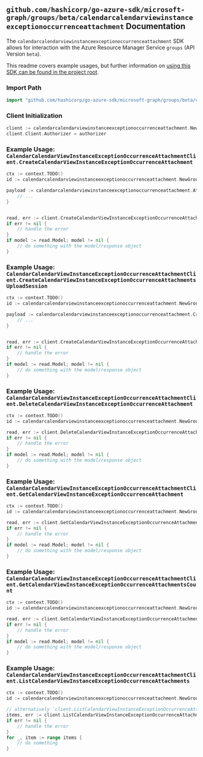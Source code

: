 
## `github.com/hashicorp/go-azure-sdk/microsoft-graph/groups/beta/calendarcalendarviewinstanceexceptionoccurrenceattachment` Documentation

The `calendarcalendarviewinstanceexceptionoccurrenceattachment` SDK allows for interaction with the Azure Resource Manager Service `groups` (API Version `beta`).

This readme covers example usages, but further information on [using this SDK can be found in the project root](https://github.com/hashicorp/go-azure-sdk/tree/main/docs).

### Import Path

```go
import "github.com/hashicorp/go-azure-sdk/microsoft-graph/groups/beta/calendarcalendarviewinstanceexceptionoccurrenceattachment"
```


### Client Initialization

```go
client := calendarcalendarviewinstanceexceptionoccurrenceattachment.NewCalendarCalendarViewInstanceExceptionOccurrenceAttachmentClientWithBaseURI("https://management.azure.com")
client.Client.Authorizer = authorizer
```


### Example Usage: `CalendarCalendarViewInstanceExceptionOccurrenceAttachmentClient.CreateCalendarViewInstanceExceptionOccurrenceAttachment`

```go
ctx := context.TODO()
id := calendarcalendarviewinstanceexceptionoccurrenceattachment.NewGroupIdCalendarCalendarViewIdInstanceIdExceptionOccurrenceID("groupIdValue", "eventIdValue", "eventId1Value", "eventId2Value")

payload := calendarcalendarviewinstanceexceptionoccurrenceattachment.Attachment{
	// ...
}


read, err := client.CreateCalendarViewInstanceExceptionOccurrenceAttachment(ctx, id, payload)
if err != nil {
	// handle the error
}
if model := read.Model; model != nil {
	// do something with the model/response object
}
```


### Example Usage: `CalendarCalendarViewInstanceExceptionOccurrenceAttachmentClient.CreateCalendarViewInstanceExceptionOccurrenceAttachmentsUploadSession`

```go
ctx := context.TODO()
id := calendarcalendarviewinstanceexceptionoccurrenceattachment.NewGroupIdCalendarCalendarViewIdInstanceIdExceptionOccurrenceID("groupIdValue", "eventIdValue", "eventId1Value", "eventId2Value")

payload := calendarcalendarviewinstanceexceptionoccurrenceattachment.CreateCalendarViewInstanceExceptionOccurrenceAttachmentsUploadSessionRequest{
	// ...
}


read, err := client.CreateCalendarViewInstanceExceptionOccurrenceAttachmentsUploadSession(ctx, id, payload)
if err != nil {
	// handle the error
}
if model := read.Model; model != nil {
	// do something with the model/response object
}
```


### Example Usage: `CalendarCalendarViewInstanceExceptionOccurrenceAttachmentClient.DeleteCalendarViewInstanceExceptionOccurrenceAttachment`

```go
ctx := context.TODO()
id := calendarcalendarviewinstanceexceptionoccurrenceattachment.NewGroupIdCalendarCalendarViewIdInstanceIdExceptionOccurrenceIdAttachmentID("groupIdValue", "eventIdValue", "eventId1Value", "eventId2Value", "attachmentIdValue")

read, err := client.DeleteCalendarViewInstanceExceptionOccurrenceAttachment(ctx, id, calendarcalendarviewinstanceexceptionoccurrenceattachment.DefaultDeleteCalendarViewInstanceExceptionOccurrenceAttachmentOperationOptions())
if err != nil {
	// handle the error
}
if model := read.Model; model != nil {
	// do something with the model/response object
}
```


### Example Usage: `CalendarCalendarViewInstanceExceptionOccurrenceAttachmentClient.GetCalendarViewInstanceExceptionOccurrenceAttachment`

```go
ctx := context.TODO()
id := calendarcalendarviewinstanceexceptionoccurrenceattachment.NewGroupIdCalendarCalendarViewIdInstanceIdExceptionOccurrenceIdAttachmentID("groupIdValue", "eventIdValue", "eventId1Value", "eventId2Value", "attachmentIdValue")

read, err := client.GetCalendarViewInstanceExceptionOccurrenceAttachment(ctx, id, calendarcalendarviewinstanceexceptionoccurrenceattachment.DefaultGetCalendarViewInstanceExceptionOccurrenceAttachmentOperationOptions())
if err != nil {
	// handle the error
}
if model := read.Model; model != nil {
	// do something with the model/response object
}
```


### Example Usage: `CalendarCalendarViewInstanceExceptionOccurrenceAttachmentClient.GetCalendarViewInstanceExceptionOccurrenceAttachmentsCount`

```go
ctx := context.TODO()
id := calendarcalendarviewinstanceexceptionoccurrenceattachment.NewGroupIdCalendarCalendarViewIdInstanceIdExceptionOccurrenceID("groupIdValue", "eventIdValue", "eventId1Value", "eventId2Value")

read, err := client.GetCalendarViewInstanceExceptionOccurrenceAttachmentsCount(ctx, id, calendarcalendarviewinstanceexceptionoccurrenceattachment.DefaultGetCalendarViewInstanceExceptionOccurrenceAttachmentsCountOperationOptions())
if err != nil {
	// handle the error
}
if model := read.Model; model != nil {
	// do something with the model/response object
}
```


### Example Usage: `CalendarCalendarViewInstanceExceptionOccurrenceAttachmentClient.ListCalendarViewInstanceExceptionOccurrenceAttachments`

```go
ctx := context.TODO()
id := calendarcalendarviewinstanceexceptionoccurrenceattachment.NewGroupIdCalendarCalendarViewIdInstanceIdExceptionOccurrenceID("groupIdValue", "eventIdValue", "eventId1Value", "eventId2Value")

// alternatively `client.ListCalendarViewInstanceExceptionOccurrenceAttachments(ctx, id, calendarcalendarviewinstanceexceptionoccurrenceattachment.DefaultListCalendarViewInstanceExceptionOccurrenceAttachmentsOperationOptions())` can be used to do batched pagination
items, err := client.ListCalendarViewInstanceExceptionOccurrenceAttachmentsComplete(ctx, id, calendarcalendarviewinstanceexceptionoccurrenceattachment.DefaultListCalendarViewInstanceExceptionOccurrenceAttachmentsOperationOptions())
if err != nil {
	// handle the error
}
for _, item := range items {
	// do something
}
```
